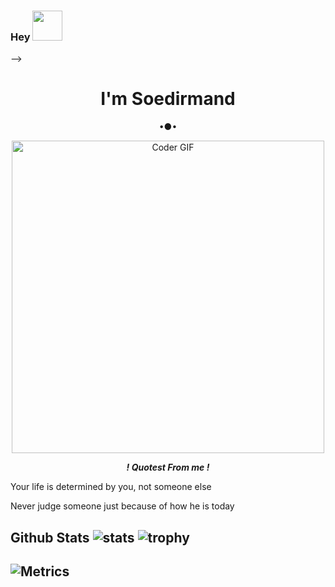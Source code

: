 ### Hey&nbsp;<a href="Hey bro"><img src="https://raw.githubusercontent.com/TOXIC-DEVIL/TOXIC-DEVIL/TOXIC-DEVIL-OFFICIAL/media/Hi.gif" width="48px"></a>

--> <h1 align="center"> I'm Soedirmand </h1> <p align="center"> •●• </p> <p align="center"> <img src="https://media.giphy.com/media/SWoSkN6DxTszqIKEqv/giphy.gif" alt="Coder GIF" width="500">

</p> <p align="center"> <i> <b> ! Quotest From me ! </b> </i> 

</p <p>Your life is determined by you, not someone else</p>
</p> <P>Never judge someone just because of how he is today</p> 

## Github Stats ![stats](https://github-readme-stats.vercel.app/api?username=Soedirmand&show_icons=true&count_private=true&title_color=f7d745&text_color=b2d76c&icon_color=6562af&bg_color=00000000&hide=bg-color&hide_border=false) ![trophy](https://github-profile-trophy.vercel.app/?username=Soedirmand&theme=juicyfresh&no-bg=true&no-frame=true&column=4&")


## ![Metrics](https://metrics.lecoq.io/Soedirmand?template=classic&repositories.forks=true&languages=1&languages.colors=github&languages.threshold=0%25&config.timezone=Asia%2FJakarta)
